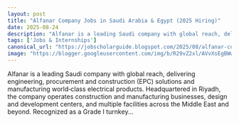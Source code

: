 ```yaml
---
layout: post
title: "Alfanar Company Jobs in Saudi Arabia & Egypt (2025 Hiring)"
date: 2025-08-24
description: "Alfanar is a leading Saudi company with global reach, delivering engineering, procurement and construction (EPC) solutions and manufacturing world‑class electrical products. Headquartered in Riyadh, the company operates construction and manufacturing businesses, design and development centers, and multiple facilities across the Middle East and beyond. Recognized as a Grade I turnkey..."
tags: ['Jobs & Internships']
canonical_url: "https://jobscholarguide.blogspot.com/2025/08/alfanar-company-jobs-in-saudi-arabia.html"
image: "https://blogger.googleusercontent.com/img/b/R29vZ2xl/AVvXsEgBWwRXDq150o26nBHLpZ7LzwBKYSn9AuClYRXwZAx-G6geVkGeOVj2zCAZwDj7R_cz0iljPYQbiO639q_fhato4frZjVbTKzeGzdKCLMsIonhTwRyVXo_yksk1MnFyToUZcSC9Gm8P16jPBqx5OZsn4R2f3T5aMt4ywjBo0ERsMZwAOdYrXL4aWlL52RY/s72-c/1000320200.jpg"
---
```


Alfanar is a leading Saudi company with global reach, delivering engineering, procurement and construction (EPC) solutions and manufacturing world‑class electrical products. Headquartered in Riyadh, the company operates construction and manufacturing businesses, design and development centers, and multiple facilities across the Middle East and beyond. Recognized as a Grade I turnkey...
